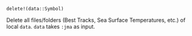 ```
delete!(data::Symbol)
```

Delete all files/folders (Best Tracks, Sea Surface Temperatures, etc.) of local `data`. `data` takes `:jma` as input.
